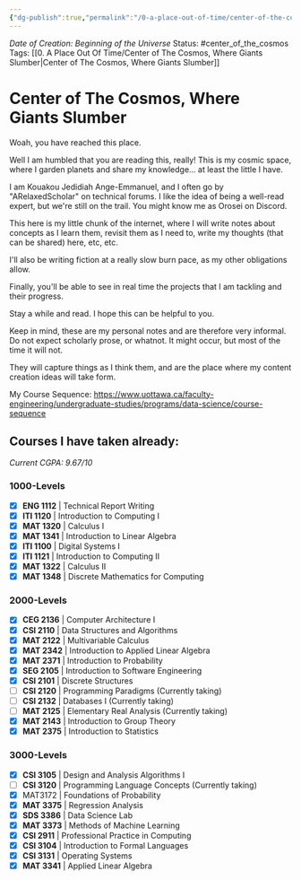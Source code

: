 ```yaml
---
{"dg-publish":true,"permalink":"/0-a-place-out-of-time/center-of-the-cosmos-where-giants-slumber/","tags":["gardenEntry"],"created":"2024-08-31T23:47:13.017-04:00","updated":"2025-01-12T17:21:02.818-05:00"}
---
```


*Date of Creation: Beginning of the Universe*
Status: #center_of_the_cosmos
Tags: [[0. A Place Out Of Time/Center of The Cosmos, Where Giants Slumber\|Center of The Cosmos, Where Giants Slumber]]
# Center of The Cosmos, Where Giants Slumber
Woah, you have reached this place.

Well I am humbled that you are reading this, really!
This is my cosmic space, where I garden planets and share my knowledge... at least the little I have.

I am Kouakou Jedidiah Ange-Emmanuel, and I often go by "ARelaxedScholar" on technical forums. I like the idea of being a well-read expert, but we're still on the trail. You might know me as Orosei on Discord.

This here is my little chunk of the internet, where I will write notes about concepts as I learn them, revisit them as I need to, write my thoughts (that can be shared) here, etc, etc. 

I'll also be writing fiction at a really slow burn pace, as my other obligations allow.

Finally, you'll be able to see in real time the projects that I am tackling and their progress. 

Stay a while and read. I hope this can be helpful to you.

Keep in mind, these are my personal notes and are therefore very informal. Do not expect scholarly prose, or whatnot. It might occur, but most of the time it will not.

They will capture things as I think them, and are the place where my content creation ideas will take form.

My Course Sequence:
https://www.uottawa.ca/faculty-engineering/undergraduate-studies/programs/data-science/course-sequence

## Courses I have taken already:
*Current CGPA: 9.67/10*
### 1000-Levels
- [x] **ENG 1112** | Technical Report Writing
- [x] **ITI 1120** | Introduction to Computing I
- [x] **MAT 1320** | Calculus I
- [x] **MAT 1341** | Introduction to Linear Algebra
- [x] **ITI 1100** | Digital Systems I
- [x] **ITI 1121** | Introduction to Computing II
- [x] **MAT 1322** | Calculus II
- [x] **MAT 1348** | Discrete Mathematics for Computing
### 2000-Levels
- [x] **CEG 2136** | Computer Architecture I
- [x] **CSI 2110** | Data Structures and Algorithms
- [x] **MAT 2122** | Multivariable Calculus
- [x] **MAT 2342** | Introduction to Applied Linear Algebra
- [x] **MAT 2371** | Introduction to Probability
- [x] **SEG 2105** | Introduction to Software Engineering
- [x] **CSI 2101** | Discrete Structures
- [ ] **CSI 2120** | Programming Paradigms (Currently taking)
- [ ] **CSI 2132** | Databases I (Currently taking)
- [ ] **MAT 2125** | Elementary Real Analysis (Currently taking)
- [x] **MAT 2143** | Introduction to Group Theory
- [x] **MAT 2375** | Introduction to Statistics
### 3000-Levels
- [x] **CSI 3105** | Design and Analysis Algorithms I
- [ ] **CSI 3120** | Programming Language Concepts (Currently taking)
- [x] MAT3172 | Foundations of Probability
- [x] **MAT 3375** | Regression Analysis
- [x] **SDS 3386** | Data Science Lab
- [x] **MAT 3373** | Methods of Machine Learning
- [x] **CSI 2911** | Professional Practice in Computing
- [x] **CSI 3104** | Introduction to Formal Languages
- [x] **CSI 3131** | Operating Systems
- [x] **MAT 3341** | Applied Linear Algebra